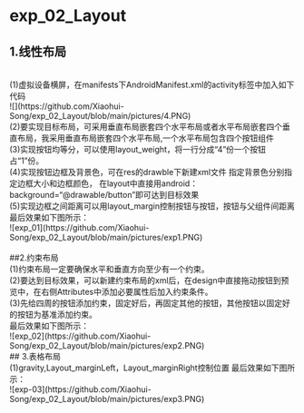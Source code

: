# exp_02_Layout

## 1.线性布局
</br>
(1)虚拟设备横屏，在manifests下AndroidManifest.xml的activity标签中加入如下代码<br>
![](https://github.com/Xiaohui-Song/exp_02_Layout/blob/main/pictures/4.PNG)<br>
(2)要实现目标布局，可采用垂直布局嵌套四个水平布局或者水平布局嵌套四个垂直布局，我采用垂直布局嵌套四个水平布局,一个水平布局包含四个按钮组件<br>
(3)实现按钮均等分，可以使用layout_weight，将一行分成“4”份一个按钮占“1”份。<br>
(4)实现按钮边框及背景色，可在res的drawble下新建xml文件 <solid android:color=/>指定背景色<stroke android:width= android:color=/>分别指定边框大小和边框颜色，
在layout中直接用android：background=“@drawable/button”即可达到目标效果<br>
(5)实现边框之间距离可以用layout_margin控制按钮与按钮，按钮与父组件间距离<br>
最后效果如下图所示：<br>
![exp_01](https://github.com/Xiaohui-Song/exp_02_Layout/blob/main/pictures/exp1.PNG)<br>
</br>
##2.约束布局
<br>
(1)约束布局一定要确保水平和垂直方向至少有一个约束。</br>
(2)要达到目标效果，可以新建约束布局的xml后，在design中直接拖动按钮到预览中，在右侧Attributes中添加必要属性后加入约束条件。</br>
(3)先给四周的按钮添加约束，固定好后，再固定其他的按钮，其他按钮以固定好的按钮为基准添加约束。</br>
 最后效果如下图所示：</br>
 ![exp_02](https://github.com/Xiaohui-Song/exp_02_Layout/blob/main/pictures/exp2.PNG)</br>
## 3.表格布局
 <br>
 (1)gravity,Layout_marginLeft，Layout_marginRight控制位置
 最后效果如下图所示：</br>
 ![exp-03](https://github.com/Xiaohui-Song/exp_02_Layout/blob/main/pictures/exp3.PNG)
 
